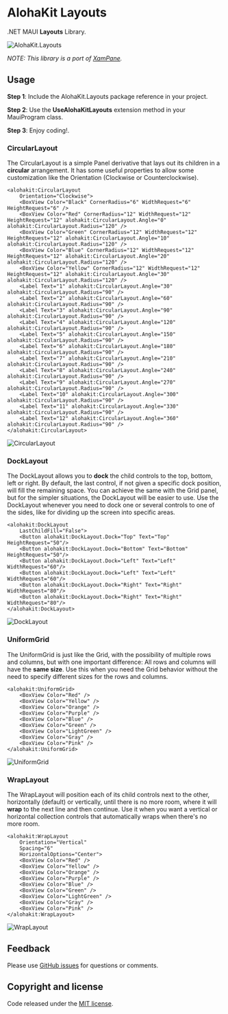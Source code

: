 # AlohaKit Layouts

.NET MAUI **Layouts** Library.

![AlohaKit.Layouts](https://github.com/jsuarezruiz/AlohaKit.Layouts/blob/main/images/alohakit-layouts-promo.png?raw=true)

_NOTE: This library is a port of [XamPane](https://github.com/jsuarezruiz/Xampane)._

## Usage

**Step 1**: Include the AlohaKit.Layouts package reference in your project. 

**Step 2**: Use the **UseAlohaKitLayouts** extension method in your MauiProgram class.

**Step 3**: Enjoy coding!.

### CircularLayout

The CircularLayout is a simple Panel derivative that lays out its children in a **circular** arrangement. It has some useful properties to allow some customization like the Orientation (Clockwise or Counterclockwise).

```
<alohakit:CircularLayout
    Orientation="Clockwise">
    <BoxView Color="Black" CornerRadius="6" WidthRequest="6" HeightRequest="6" />       
    <BoxView Color="Red" CornerRadius="12" WidthRequest="12" HeightRequest="12" alohakit:CircularLayout.Angle="0" alohakit:CircularLayout.Radius="120" />
    <BoxView Color="Green" CornerRadius="12" WidthRequest="12" HeightRequest="12" alohakit:CircularLayout.Angle="10" alohakit:CircularLayout.Radius="120" />
    <BoxView Color="Blue" CornerRadius="12" WidthRequest="12" HeightRequest="12" alohakit:CircularLayout.Angle="20" alohakit:CircularLayout.Radius="120" />
    <BoxView Color="Yellow" CornerRadius="12" WidthRequest="12" HeightRequest="12" alohakit:CircularLayout.Angle="30" alohakit:CircularLayout.Radius="120" />
    <Label Text="1" alohakit:CircularLayout.Angle="30" alohakit:CircularLayout.Radius="90" />
    <Label Text="2" alohakit:CircularLayout.Angle="60" alohakit:CircularLayout.Radius="90" />
    <Label Text="3" alohakit:CircularLayout.Angle="90" alohakit:CircularLayout.Radius="90" />
    <Label Text="4" alohakit:CircularLayout.Angle="120" alohakit:CircularLayout.Radius="90" />
    <Label Text="5" alohakit:CircularLayout.Angle="150" alohakit:CircularLayout.Radius="90" />
    <Label Text="6" alohakit:CircularLayout.Angle="180" alohakit:CircularLayout.Radius="90" />
    <Label Text="7" alohakit:CircularLayout.Angle="210" alohakit:CircularLayout.Radius="90" />
    <Label Text="8" alohakit:CircularLayout.Angle="240" alohakit:CircularLayout.Radius="90" />
    <Label Text="9" alohakit:CircularLayout.Angle="270" alohakit:CircularLayout.Radius="90" />
    <Label Text="10" alohakit:CircularLayout.Angle="300" alohakit:CircularLayout.Radius="90" />
    <Label Text="11" alohakit:CircularLayout.Angle="330" alohakit:CircularLayout.Radius="90" />
    <Label Text="12" alohakit:CircularLayout.Angle="360" alohakit:CircularLayout.Radius="90" />
</alohakit:CircularLayout>
```

![CircularLayout](https://raw.githubusercontent.com/jsuarezruiz/AlohaKit.Layouts/main/images/circularlayout.png)

### DockLayout

The DockLayout allows you to **dock** the child controls to the top, bottom, left or right. By default, the last control, if not given a specific dock position, will fill the remaining space. You can achieve the same with the Grid panel, but for the simpler situations, the DockLayout will be easier to use. Use the DockLayout whenever you need to dock one or several controls to one of the sides, like for dividing up the screen into specific areas.

```
<alohakit:DockLayout
    LastChildFill="False">
    <Button alohakit:DockLayout.Dock="Top" Text="Top" HeightRequest="50"/>
    <Button alohakit:DockLayout.Dock="Bottom" Text="Bottom" HeightRequest="50"/>
    <Button alohakit:DockLayout.Dock="Left" Text="Left" WidthRequest="60"/>
    <Button alohakit:DockLayout.Dock="Left" Text="Left" WidthRequest="60"/>
    <Button alohakit:DockLayout.Dock="Right" Text="Right" WidthRequest="80"/>
    <Button alohakit:DockLayout.Dock="Right" Text="Right" WidthRequest="80"/>
</alohakit:DockLayout>
```

![DockLayout](https://raw.githubusercontent.com/jsuarezruiz/AlohaKit.Layouts/main/images/docklayout.png)

### UniformGrid

The UniformGrid is just like the Grid, with the possibility of multiple rows and columns, but with one important difference: All rows and columns will have the **same size**. Use this when you need the Grid behavior without the need to specify different sizes for the rows and columns.

```
<alohakit:UniformGrid>
    <BoxView Color="Red" />
    <BoxView Color="Yellow" />
    <BoxView Color="Orange" />
    <BoxView Color="Purple" />
    <BoxView Color="Blue" />
    <BoxView Color="Green" />
    <BoxView Color="LightGreen" />
    <BoxView Color="Gray" />
    <BoxView Color="Pink" />
</alohakit:UniformGrid>
```

![UniformGrid](https://raw.githubusercontent.com/jsuarezruiz/AlohaKit.Layouts/main/images/uniformgrid.png)

### WrapLayout

The WrapLayout will position each of its child controls next to the other, horizontally (default) or vertically, until there is no more room, where it will **wrap** to the next line and then continue. Use it when you want a vertical or horizontal collection controls that automatically wraps when there's no more room.

```
<alohakit:WrapLayout 
    Orientation="Vertical"
    Spacing="6"
    HorizontalOptions="Center">
    <BoxView Color="Red" />
    <BoxView Color="Yellow" />
    <BoxView Color="Orange" />
    <BoxView Color="Purple" />
    <BoxView Color="Blue" />
    <BoxView Color="Green" />
    <BoxView Color="LightGreen" />
    <BoxView Color="Gray" />
    <BoxView Color="Pink" />
</alohakit:WrapLayout>
```

![WrapLayout](https://raw.githubusercontent.com/jsuarezruiz/AlohaKit.Layouts/main/images/wraplayout.png)

## Feedback

Please use [GitHub issues](https://github.com/jsuarezruiz/AlohaKit.Layouts/issues) for questions or comments.

## Copyright and license

Code released under the [MIT license](https://opensource.org/licenses/MIT).